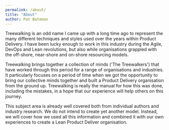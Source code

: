 ```yaml
---
permalink: /about/
title: "About"
author: Pat Bateman
---
```


Treewalking is an odd name I came up with a long time ago to represent the many different techniques and styles used
over the years within Product Delivery. I have been lucky enough to work in this industry during the Agile, DevOps and
Lean revolutions, but also while organisations grappled with the off-shore, near-shore and on-shore resourcing models.

Treewalking brings together a collection of minds ('The Treewalkers') that have worked through this period for a range
of organisations and industries. It particularly focuses on a period of time when we got the opportunity to bring our
collective minds together and built a Product Delivery organisation from the ground up. Treewalking is really the manual
for how this was done, including the mistakes, in a hope that our experience will help others on this journey.

This subject area is already well covered both from individual authors and industry research. We do not intend to create
yet another model. Instead, we will cover how we used all this information and combined it with our own experiences
to create a Lean Product Deliver organisation.